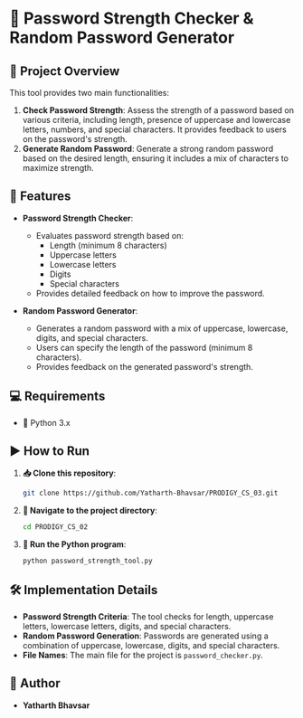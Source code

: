 # 🔐 Password Strength Checker & Random Password Generator

## 📝 Project Overview

This tool provides two main functionalities:
1. **Check Password Strength**: Assess the strength of a password based on various criteria, including length, presence of uppercase and lowercase letters, numbers, and special characters. It provides feedback to users on the password's strength.
2. **Generate Random Password**: Generate a strong random password based on the desired length, ensuring it includes a mix of characters to maximize strength.

## 🚀 Features

- **Password Strength Checker**:
  - Evaluates password strength based on:
    - Length (minimum 8 characters)
    - Uppercase letters
    - Lowercase letters
    - Digits
    - Special characters
  - Provides detailed feedback on how to improve the password.

- **Random Password Generator**:
  - Generates a random password with a mix of uppercase, lowercase, digits, and special characters.
  - Users can specify the length of the password (minimum 8 characters).
  - Provides feedback on the generated password's strength.

## 💻 Requirements

- 🐍 Python 3.x

## ▶️ How to Run

1. **📥 Clone this repository**:
    ```bash
    git clone https://github.com/Yatharth-Bhavsar/PRODIGY_CS_03.git
    ```

2. **📂 Navigate to the project directory**:
    ```bash
    cd PRODIGY_CS_02
    ```

3. **🏃 Run the Python program**:
    ```bash
    python password_strength_tool.py
    ```

## 🛠️ Implementation Details

- **Password Strength Criteria**: The tool checks for length, uppercase letters, lowercase letters, digits, and special characters.
- **Random Password Generation**: Passwords are generated using a combination of uppercase, lowercase, digits, and special characters.
- **File Names**: The main file for the project is `password_checker.py`.

## 👤 Author

- **Yatharth Bhavsar**
